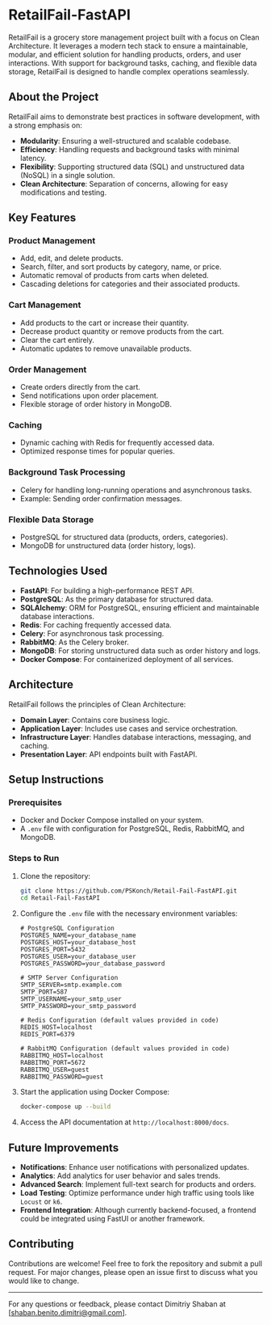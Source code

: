 # RetailFail-FastAPI

RetailFail is a grocery store management project built with a focus on Clean Architecture. It leverages a modern tech stack to ensure a maintainable, modular, and efficient solution for handling products, orders, and user interactions. With support for background tasks, caching, and flexible data storage, RetailFail is designed to handle complex operations seamlessly.

## About the Project

RetailFail aims to demonstrate best practices in software development, with a strong emphasis on:

- **Modularity**: Ensuring a well-structured and scalable codebase.
- **Efficiency**: Handling requests and background tasks with minimal latency.
- **Flexibility**: Supporting structured data (SQL) and unstructured data (NoSQL) in a single solution.
- **Clean Architecture**: Separation of concerns, allowing for easy modifications and testing.

## Key Features

### Product Management
- Add, edit, and delete products.
- Search, filter, and sort products by category, name, or price.
- Automatic removal of products from carts when deleted.
- Cascading deletions for categories and their associated products.

### Cart Management
- Add products to the cart or increase their quantity.
- Decrease product quantity or remove products from the cart.
- Clear the cart entirely.
- Automatic updates to remove unavailable products.

### Order Management
- Create orders directly from the cart.
- Send notifications upon order placement.
- Flexible storage of order history in MongoDB.

### Caching
- Dynamic caching with Redis for frequently accessed data.
- Optimized response times for popular queries.

### Background Task Processing
- Celery for handling long-running operations and asynchronous tasks.
- Example: Sending order confirmation messages.

### Flexible Data Storage
- PostgreSQL for structured data (products, orders, categories).
- MongoDB for unstructured data (order history, logs).

## Technologies Used

- **FastAPI**: For building a high-performance REST API.
- **PostgreSQL**: As the primary database for structured data.
- **SQLAlchemy**: ORM for PostgreSQL, ensuring efficient and maintainable database interactions.
- **Redis**: For caching frequently accessed data.
- **Celery**: For asynchronous task processing.
- **RabbitMQ**: As the Celery broker.
- **MongoDB**: For storing unstructured data such as order history and logs.
- **Docker Compose**: For containerized deployment of all services.

## Architecture

RetailFail follows the principles of Clean Architecture:
- **Domain Layer**: Contains core business logic.
- **Application Layer**: Includes use cases and service orchestration.
- **Infrastructure Layer**: Handles database interactions, messaging, and caching.
- **Presentation Layer**: API endpoints built with FastAPI.

## Setup Instructions

### Prerequisites

- Docker and Docker Compose installed on your system.
- A `.env` file with configuration for PostgreSQL, Redis, RabbitMQ, and MongoDB.

### Steps to Run

1. Clone the repository:
   ```bash
   git clone https://github.com/PSKonch/Retail-Fail-FastAPI.git
   cd Retail-Fail-FastAPI
   ```

2. Configure the `.env` file with the necessary environment variables:
   ```env
   # PostgreSQL Configuration
   POSTGRES_NAME=your_database_name
   POSTGRES_HOST=your_database_host
   POSTGRES_PORT=5432
   POSTGRES_USER=your_database_user
   POSTGRES_PASSWORD=your_database_password

   # SMTP Server Configuration
   SMTP_SERVER=smtp.example.com
   SMTP_PORT=587
   SMTP_USERNAME=your_smtp_user
   SMTP_PASSWORD=your_smtp_password

   # Redis Configuration (default values provided in code)
   REDIS_HOST=localhost
   REDIS_PORT=6379

   # RabbitMQ Configuration (default values provided in code)
   RABBITMQ_HOST=localhost
   RABBITMQ_PORT=5672
   RABBITMQ_USER=guest
   RABBITMQ_PASSWORD=guest
   ```

3. Start the application using Docker Compose:
   ```bash
   docker-compose up --build
   ```

4. Access the API documentation at `http://localhost:8000/docs`.

## Future Improvements

- **Notifications**: Enhance user notifications with personalized updates.
- **Analytics**: Add analytics for user behavior and sales trends.
- **Advanced Search**: Implement full-text search for products and orders.
- **Load Testing**: Optimize performance under high traffic using tools like `Locust` or `k6`.
- **Frontend Integration**: Although currently backend-focused, a frontend could be integrated using FastUI or another framework.

## Contributing

Contributions are welcome! Feel free to fork the repository and submit a pull request. For major changes, please open an issue first to discuss what you would like to change.

---

For any questions or feedback, please contact Dimitriy Shaban at [shaban.benito.dimitri@gmail.com].

